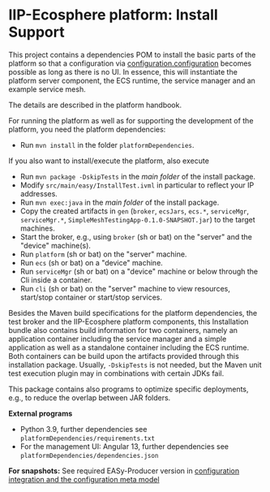 # IIP-Ecosphere platform: Install Support

This project contains a dependencies POM to install the basic parts of the platform so that a configuration via [configuration.configuration](../configuration/configuration/README.md) becomes possible as long as there is no UI. In essence, this will instantiate the platform server component, the ECS runtime, the service manager and an example service mesh.

The details are described in the platform handbook. 

For running the platform as well as for supporting the development of the platform, you need the platform dependencies:

* Run `mvn install` in the folder `platformDependencies`. 

If you also want to install/execute the platform, also execute
  * Run `mvn package -DskipTests` in the *main folder* of the install package.
  * Modify `src/main/easy/InstallTest.ivml` in particular to reflect your IP addresses.
  * Run `mvn exec:java` in the *main folder* of the install package.
  * Copy the created artifacts in `gen` (`broker`, `ecsJars`, `ecs.*`, `serviceMgr`, `serviceMgr.*`, `SimpleMeshTestingApp-0.1.0-SNAPSHOT.jar`) to the target machines.
  * Start the broker, e.g., using `broker` (sh or bat) on the "server" and the "device" machine(s).
  * Run `platform` (sh or bat) on the "server" machine.
  * Run `ecs` (sh or bat) on a "device" machine.
  * Run `serviceMgr` (sh or bat) on a "device" machine or below through the Cli inside a container.
  * Run `cli` (sh or bat) on the "server" machine to view resources, start/stop container or start/stop services.
  
Besides the Maven build specifications for the platform dependencies, the test broker and the IIP-Ecosphere platform components, this Installation bundle also contains build information for two containers, namely an application container including the service manager and a simple application as well as a standalone container including the ECS runtime. Both containers can be build upon the artifacts provided through this installation package. Usually, `-DskipTests` is not needed, but the Maven unit test execution plugin may in combinations with certain JDKs fail.

This package contains also programs to optimize specific deployments, e.g., to reduce the overlap between JAR folders.

**External programs**

* Python 3.9, further dependencies see `platformDependencies/requirements.txt`
* For the management UI: Angular 13, further dependencies see `platformDependencies/dependencies.json`

**For snapshots:** See required EASy-Producer version in [configuration integration and the configuration meta model](https://github.com/iip-ecosphere/platform/tree/main/platform/configuration/configuration/README.md)